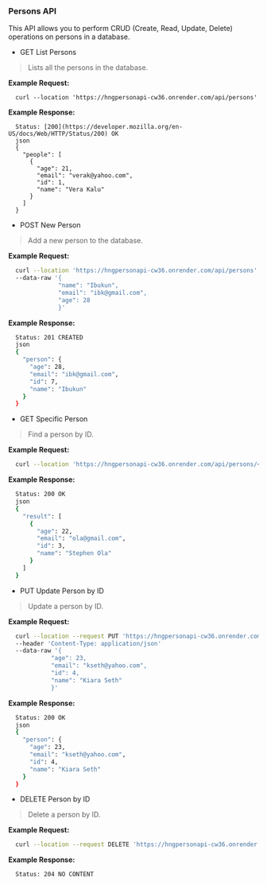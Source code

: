 ### Persons API

This API allows you to perform CRUD (Create, Read, Update, Delete) operations on persons in a database.

* GET List Persons
> Lists all the persons in the database.

**Example Request:**
```curl
  curl --location 'https://hngpersonapi-cw36.onrender.com/api/persons'
```

**Example Response:**
```
  Status: [200](https://developer.mozilla.org/en-US/docs/Web/HTTP/Status/200) OK
  json
  {
    "people": [
      {
        "age": 21,
        "email": "verak@yahoo.com",
        "id": 1,
        "name": "Vera Kalu"
      }
    ]
  }
```

* POST New Person
> Add a new person to the database.

**Example Request:**
```bash
  curl --location 'https://hngpersonapi-cw36.onrender.com/api/persons'
  --data-raw '{
              "name": "Ibukun",
              "email": "ibk@gmail.com",
              "age": 28
              }'
```

**Example Response:**
```bash
  Status: 201 CREATED
  json
  {
    "person": {
      "age": 28,
      "email": "ibk@gmail.com",
      "id": 7,
      "name": "Ibukun"
    }
  }
```

* GET Specific Person
> Find a person by ID.

**Example Request:**
```bash
  curl --location 'https://hngpersonapi-cw36.onrender.com/api/persons/<id>'
```

**Example Response:**
```bash
  Status: 200 OK
  json
  {
    "result": [
      {
        "age": 22,
        "email": "ola@gmail.com",
        "id": 3,
        "name": "Stephen Ola"
      }
    ]
  }
```

* PUT Update Person by ID
> Update a person by ID.

**Example Request:**
```bash
  curl --location --request PUT 'https://hngpersonapi-cw36.onrender.com/api/persons/<id>'
  --header 'Content-Type: application/json'
  --data-raw '{
            "age": 23,
            "email": "kseth@yahoo.com",
            "id": 4,
            "name": "Kiara Seth"
            }'
```

**Example Response:**
```bash
  Status: 200 OK
  json
  {
    "person": {
      "age": 23,
      "email": "kseth@yahoo.com",
      "id": 4,
      "name": "Kiara Seth"
    }
  }
```

* DELETE Person by ID
> Delete a person by ID.

**Example Request:**
```bash
  curl --location --request DELETE 'https://hngpersonapi-cw36.onrender.com/api/persons/<id>'
```

**Example Response:**
```bash
  Status: 204 NO CONTENT
```
